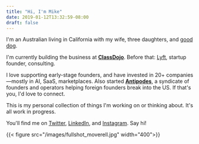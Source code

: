 ```yaml
---
title: "Hi, I'm Mike"
date: 2019-01-12T13:32:59-08:00
draft: false
---
```

I'm an Australian living in California with my wife, three daughters, and [good dog](https://www.instagram.com/p/Bs1lxcUn9jTGzlR-lZ0sSU3KbXZLjUYTb3i7nw0/).

I'm currently building the business at **[ClassDojo](http://classdojo.com)**. Before that: [Lyft](http://lyft.com), startup founder, consulting. 

I love supporting early-stage founders, and have invested in 20+ companies—mostly in AI, SaaS, marketplaces. Also started **[Antipodes](http://antipodes.vc)**, a syndicate of founders and operators helping foreign founders break into the US. If that's you, I'd love to connect.

This is my personal collection of things I'm working on or thinking about. It's all work in progress.

You'll find me on [Twitter](http://twitter.com/mboverell), [LinkedIn](http://linkedin.com/in/michaeloverell), and [Instagram](http://instagram.com/mboverell). Say hi!

{{< figure src="/images/fullshot_moverell.jpg" width="400">}}
